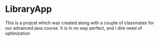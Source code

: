 # LibraryApp
This is a projcet which was created along with a couple of classmates for our advanced java course. It is in no way perfect, and i dire need of optimization
